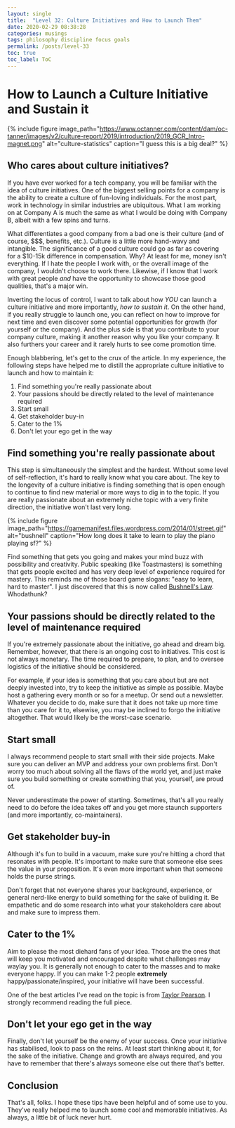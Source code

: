 ```yaml
---
layout: single
title:  "Level 32: Culture Initiatives and How to Launch Them"
date: 2020-02-29 08:38:28
categories: musings
tags: philosophy discipline focus goals
permalink: /posts/level-33
toc: true
toc_label: ToC
---
```


# How to Launch a Culture Initiative and Sustain it

{% include figure image_path="https://www.octanner.com/content/dam/oc-tanner/images/v2/culture-report/2019/introduction/2019_GCR_Intro-magnet.png" alt="culture-statistics" caption="I guess this is a big deal?" %}

## Who cares about culture initiatives?

If you have ever worked for a tech company, you will be familiar with the idea of culture initiatives. One of the biggest selling points for a company is the ability to create a culture of fun-loving individuals. For the most part, work in technology in similar industries are ubiquitous. What I am working on at Company A is much the same as what I would be doing with Company B, albeit with a few spins and turns.

What differentiates a good company from a bad one is their culture (and of course, $$$, benefits, etc.). Culture is a little more hand-wavy and intangible. The significance of a good culture could go as far as covering for a $10-15k difference in compensation. Why? At least for me, money isn't everything. If I hate the people I work with, or the overall image of the company, I wouldn't choose to work there. Likewise, if I know that I work with great people *and* have the opportunity to showcase those good qualities, that's a major win.

Inverting the locus of control, I want to talk about how *YOU* can launch a culture initiative and more importantly, *how to sustain it*. On the other hand, if you really struggle to launch one, you can reflect on how to improve for next time and even discover some potential opportunities for growth (for yourself or the company). And the plus side is that you contribute to your company culture, making it another reason why you like your company. It also furthers your career and it rarely hurts to see come promotion time.

Enough blabbering, let's get to the crux of the article. In my experience, the following steps have helped me to distill the appropriate culture initiative to launch and how to maintain it:
1. Find something you're really passionate about
2. Your passions should be directly related to the level of maintenance required
3. Start small
4. Get stakeholder buy-in
5. Cater to the 1%
6. Don't let your ego get in the way

## Find something you're really passionate about 

This step is simultaneously the simplest and the hardest. Without some level of self-reflection, it's hard to really know what you care about. The key to the longevity of a culture initiative is finding something that is open enough to continue to find new material or more ways to dig in to the topic. If you are really passionate about an extremely niche topic with a very finite direction, the initiative won't last very long. 

{% include figure image_path="https://gamemanifest.files.wordpress.com/2014/01/street.gif" alt="bushnell" caption="How long does it take to learn to play the piano playing sf?" %}

Find something that gets you going and makes your mind buzz with possibility and creativity. Public speaking (like Toastmasters) is something that gets people excited and has very deep level of experience required for mastery. This reminds me of those board game slogans: "easy to learn, hard to master". I just discovered that this is now called [Bushnell's Law](https://en.wikipedia.org/wiki/Bushnell%27s_Law). Whodathunk?

## Your passions should be directly related to the level of maintenance required

If you're extremely passionate about the initiative, go ahead and dream big. Remember, however, that there is an ongoing cost to initiatives. This cost is not always monetary. The time required to prepare, to plan, and to oversee logistics of the initiative should be considered. 

For example, if your idea is something that you care about but are not deeply invested into, try to keep the initiative as simple as possible. Maybe host a gathering every month or so for a meetup. Or send out a newsletter. Whatever you decide to do, make sure that it does not take up more time than you care for it to, elsewise, you may be inclined to forgo the initiative altogether. That would likely be the worst-case scenario.

## Start small

I always recommend people to start small with their side projects. Make sure you can deliver an MVP and address your own problems first. Don't worry too much about solving all the flaws of the world yet, and just make sure you build something or create something that you, yourself, are proud of. 

Never underestimate the power of starting. Sometimes, that's all you really need to do before the idea takes off and you get more staunch supporters (and more importantly, co-maintainers).

## Get stakeholder buy-in

Although it's fun to build in a vacuum, make sure you're hitting a chord that resonates with people. It's important to make sure that someone else sees the value in your proposition. It's even more important when that someone holds the purse strings. 

Don't forget that not everyone shares your background, experience, or general nerd-like energy to build something for the sake of building it. Be empathetic and do some research into what your stakeholders care about and make sure to impress them.

## Cater to the 1%

Aim to please the most diehard fans of your idea. Those are the ones that will keep you motivated and encouraged despite what challenges may waylay you. It is generally not enough to cater to the masses and to make everyone happy. If you can make 1-2 people **extremely** happy/passionate/inspired, your initiative will have been successful.

One of the best articles I've read on the topic is from [Taylor Pearson](https://taylorpearson.me/luck/). I strongly recommend reading the full piece.

## Don't let your ego get in the way

Finally, don't let yourself be the enemy of your success. Once your initiative has stabilised, look to pass on the reins. At least start thinking about it, for the sake of the initiative. Change and growth are always required, and you have to remember that there's always someone else out there that's better. 

## Conclusion

That's all, folks. I hope these tips have been helpful and of some use to you. They've really helped me to launch some cool and memorable initiatives. As always, a little bit of luck never hurt.
